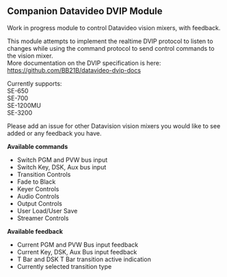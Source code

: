 ## Companion Datavideo DVIP Module

Work in progress module to control Datavideo vision mixers, with feedback.

This module attempts to implement the realtime DVIP protocol to listen to changes while using the command protocol to send control commands to the vision mixer.  
More documentation on the DVIP specification is here: https://github.com/BB21B/datavideo-dvip-docs

Currently supports:  
SE-650  
SE-700  
SE-1200MU  
SE-3200  

Please add an issue for other Datavision vision mixers you would like to see added or any feedback you have.


**Available commands**

* Switch PGM and PVW bus input
* Switch Key, DSK, Aux bus input
* Transition Controls
* Fade to Black
* Keyer Controls
* Audio Controls
* Output Controls
* User Load/User Save
* Streamer Controls


**Available feedback**
* Current PGM and PVW Bus input feedback
* Current Key, DSK, Aux Bus input feedback
* T Bar and DSK T Bar transition active indication
* Currently selected transition type